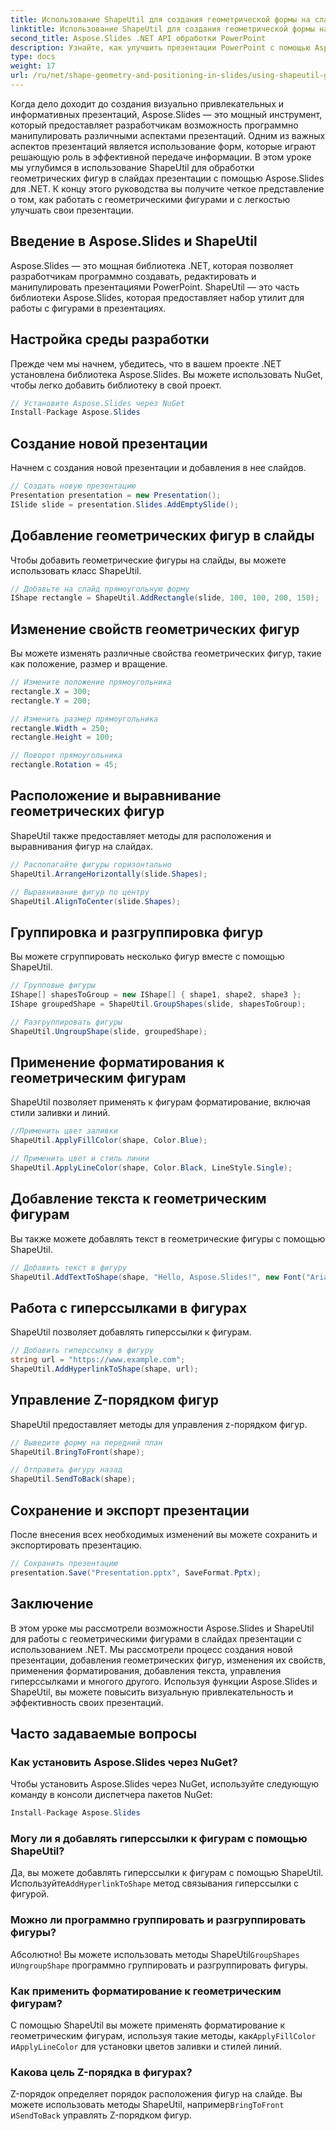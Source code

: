 ```yaml
---
title: Использование ShapeUtil для создания геометрической формы на слайдах презентации
linktitle: Использование ShapeUtil для создания геометрической формы на слайдах презентации
second_title: Aspose.Slides .NET API обработки PowerPoint
description: Узнайте, как улучшить презентации PowerPoint с помощью Aspose.Slides. Изучите ShapeUtil для манипулирования геометрическими фигурами. Пошаговое руководство с исходным кодом .NET. Эффективно оптимизируйте презентации.
type: docs
weight: 17
url: /ru/net/shape-geometry-and-positioning-in-slides/using-shapeutil-geometry-shape/
---
```

Когда дело доходит до создания визуально привлекательных и информативных презентаций, Aspose.Slides — это мощный инструмент, который предоставляет разработчикам возможность программно манипулировать различными аспектами презентаций. Одним из важных аспектов презентаций является использование форм, которые играют решающую роль в эффективной передаче информации. В этом уроке мы углубимся в использование ShapeUtil для обработки геометрических фигур в слайдах презентации с помощью Aspose.Slides для .NET. К концу этого руководства вы получите четкое представление о том, как работать с геометрическими фигурами и с легкостью улучшать свои презентации.

## Введение в Aspose.Slides и ShapeUtil

Aspose.Slides — это мощная библиотека .NET, которая позволяет разработчикам программно создавать, редактировать и манипулировать презентациями PowerPoint. ShapeUtil — это часть библиотеки Aspose.Slides, которая предоставляет набор утилит для работы с фигурами в презентациях.

## Настройка среды разработки

Прежде чем мы начнем, убедитесь, что в вашем проекте .NET установлена библиотека Aspose.Slides. Вы можете использовать NuGet, чтобы легко добавить библиотеку в свой проект.

```csharp
// Установите Aspose.Slides через NuGet
Install-Package Aspose.Slides
```

## Создание новой презентации

Начнем с создания новой презентации и добавления в нее слайдов.

```csharp
// Создать новую презентацию
Presentation presentation = new Presentation();
ISlide slide = presentation.Slides.AddEmptySlide();
```

## Добавление геометрических фигур в слайды

Чтобы добавить геометрические фигуры на слайды, вы можете использовать класс ShapeUtil.

```csharp
// Добавьте на слайд прямоугольную форму
IShape rectangle = ShapeUtil.AddRectangle(slide, 100, 100, 200, 150);
```

## Изменение свойств геометрических фигур

Вы можете изменять различные свойства геометрических фигур, такие как положение, размер и вращение.

```csharp
// Измените положение прямоугольника
rectangle.X = 300;
rectangle.Y = 200;

// Изменить размер прямоугольника
rectangle.Width = 250;
rectangle.Height = 100;

// Поворот прямоугольника
rectangle.Rotation = 45;
```

## Расположение и выравнивание геометрических фигур

ShapeUtil также предоставляет методы для расположения и выравнивания фигур на слайдах.

```csharp
// Располагайте фигуры горизонтально
ShapeUtil.ArrangeHorizontally(slide.Shapes);

// Выравнивание фигур по центру
ShapeUtil.AlignToCenter(slide.Shapes);
```

## Группировка и разгруппировка фигур

Вы можете сгруппировать несколько фигур вместе с помощью ShapeUtil.

```csharp
// Групповые фигуры
IShape[] shapesToGroup = new IShape[] { shape1, shape2, shape3 };
IShape groupedShape = ShapeUtil.GroupShapes(slide, shapesToGroup);

// Разгруппировать фигуры
ShapeUtil.UngroupShape(slide, groupedShape);
```

## Применение форматирования к геометрическим фигурам

ShapeUtil позволяет применять к фигурам форматирование, включая стили заливки и линий.

```csharp
//Применить цвет заливки
ShapeUtil.ApplyFillColor(shape, Color.Blue);

// Применить цвет и стиль линии
ShapeUtil.ApplyLineColor(shape, Color.Black, LineStyle.Single);
```

## Добавление текста к геометрическим фигурам

Вы также можете добавлять текст в геометрические фигуры с помощью ShapeUtil.

```csharp
// Добавить текст в фигуру
ShapeUtil.AddTextToShape(shape, "Hello, Aspose.Slides!", new Font("Arial", 12), Color.Black);
```

## Работа с гиперссылками в фигурах

ShapeUtil позволяет добавлять гиперссылки к фигурам.

```csharp
// Добавить гиперссылку в фигуру
string url = "https://www.example.com";
ShapeUtil.AddHyperlinkToShape(shape, url);
```

## Управление Z-порядком фигур

ShapeUtil предоставляет методы для управления z-порядком фигур.

```csharp
// Выведите форму на передний план
ShapeUtil.BringToFront(shape);

// Отправить фигуру назад
ShapeUtil.SendToBack(shape);
```

## Сохранение и экспорт презентации

После внесения всех необходимых изменений вы можете сохранить и экспортировать презентацию.

```csharp
// Сохранить презентацию
presentation.Save("Presentation.pptx", SaveFormat.Pptx);
```

## Заключение

В этом уроке мы рассмотрели возможности Aspose.Slides и ShapeUtil для работы с геометрическими фигурами в слайдах презентации с использованием .NET. Мы рассмотрели процесс создания новой презентации, добавления геометрических фигур, изменения их свойств, применения форматирования, добавления текста, управления гиперссылками и многого другого. Используя функции Aspose.Slides и ShapeUtil, вы можете повысить визуальную привлекательность и эффективность своих презентаций.

## Часто задаваемые вопросы

### Как установить Aspose.Slides через NuGet?

Чтобы установить Aspose.Slides через NuGet, используйте следующую команду в консоли диспетчера пакетов NuGet:

```csharp
Install-Package Aspose.Slides
```

### Могу ли я добавлять гиперссылки к фигурам с помощью ShapeUtil?

 Да, вы можете добавлять гиперссылки к фигурам с помощью ShapeUtil. Используйте`AddHyperlinkToShape` метод связывания гиперссылки с фигурой.

### Можно ли программно группировать и разгруппировать фигуры?

 Абсолютно! Вы можете использовать методы ShapeUtil`GroupShapes` и`UngroupShape` программно группировать и разгруппировать фигуры.

### Как применить форматирование к геометрическим фигурам?

С помощью ShapeUtil вы можете применять форматирование к геометрическим фигурам, используя такие методы, как`ApplyFillColor` и`ApplyLineColor` для установки цветов заливки и стилей линий.

### Какова цель Z-порядка в фигурах?

 Z-порядок определяет порядок расположения фигур на слайде. Вы можете использовать методы ShapeUtil, например`BringToFront` и`SendToBack` управлять Z-порядком фигур.